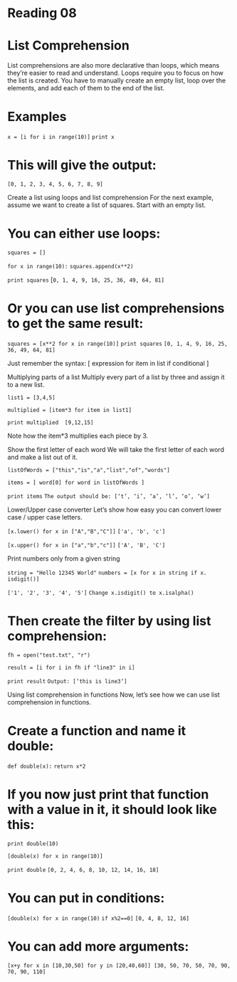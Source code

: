 # Reading 08

# List Comprehension

List comprehensions are also more declarative than loops, which means they’re easier to read and understand. Loops require you to focus on how the list is created. You have to manually create an empty list, loop over the elements, and add each of them to the end of the list.   

# Examples

`x = [i for i in range(10)]`
`print x`

# This will give the output:
`[0, 1, 2, 3, 4, 5, 6, 7, 8, 9]`


Create a list using loops and list comprehension
For the next example, assume we want to create a list of squares. Start with an empty list.

# You can either use loops:

`squares = []`

`for x in range(10):`
    `squares.append(x**2)`
 
`print squares`
[`0, 1, 4, 9, 16, 25, 36, 49, 64, 81]`

# Or you can use list comprehensions to get the same result:
`squares = [x**2 for x in range(10)]`
`print squares`
`[0, 1, 4, 9, 16, 25, 36, 49, 64, 81]`  

Just remember the syntax: [ expression for item in list if conditional ]

Multiplying parts of a list
Multiply every part of a list by three and assign it to a new list.

`list1 = [3,4,5]`
 
`multiplied = [item*3 for item in list1] `
 
`print multiplied 
[9,12,15]`

Note how the item*3 multiplies each piece by 3.

Show the first letter of each word
We will take the first letter of each word and make a list out of it.

`listOfWords = ["this","is","a","list","of","words"]`

`items = [ word[0] for word in listOfWords ]`

`print items`
`The output should be: [‘t’, ‘i’, ‘a’, ‘l’, ‘o’, ‘w’]`

Lower/Upper case converter
Let’s show how easy you can convert lower case / upper case letters.

`[x.lower() for x in ["A","B","C"]]`
`['a', 'b', 'c']`

`[x.upper() for x in ["a","b","c"]]`
`['A', 'B', 'C']`  

Print numbers only from a given string


`string = "Hello 12345 World"`
`numbers = [x for x in string if x. ` `isdigit()]`


`['1', '2', '3', '4', '5']`
`Change x.isdigit() to x.isalpha()`


# Then create the filter by using list comprehension:

`fh = open("test.txt", "r")`

`result = [i for i in fh if "line3" in i]`

`print result`
`Output: [‘this is line3‘]`

Using list comprehension in functions
Now, let’s see how we can use list comprehension in functions.

# Create a function and name it double:

`def double(x):`
  `return x*2`

# If you now just print that function with a value in it, it should look like this:

`print double(10)`

`[double(x) for x in range(10)]`

`print double`
`[0, 2, 4, 6, 8, 10, 12, 14, 16, 18]`

# You can put in conditions:

`[double(x) for x in range(10)`
 `if x%2==0]`
`[0, 4, 8, 12, 16]`

# You can add more arguments:

`[x+y for x in [10,30,50] for y in [20,40,60]]
[30, 50, 70, 50, 70, 90, 70, 90, 110]`
